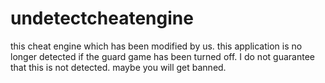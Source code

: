 # undetectcheatengine
this cheat engine which has been modified by us. this application is no longer detected if the guard game has been turned off. I do not guarantee that this is not detected. maybe you will get banned.
